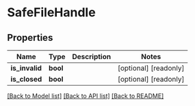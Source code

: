 # SafeFileHandle

## Properties
Name | Type | Description | Notes
------------ | ------------- | ------------- | -------------
**is_invalid** | **bool** |  | [optional] [readonly] 
**is_closed** | **bool** |  | [optional] [readonly] 

[[Back to Model list]](../README.md#documentation-for-models) [[Back to API list]](../README.md#documentation-for-api-endpoints) [[Back to README]](../README.md)


